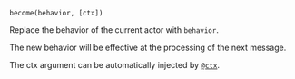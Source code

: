 ```
become(behavior, [ctx])
```

Replace the behavior of the current actor with `behavior`. 

The new behavior will be effective at the processing of the next message.

The ctx argument can be automatically injected by [`@ctx`](@ref).
